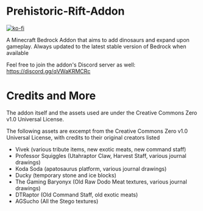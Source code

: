 # Prehistoric-Rift-Addon
[![ko-fi](https://ko-fi.com/img/githubbutton_sm.svg)](https://ko-fi.com/I2I5C4GCI)

A Minecraft Bedrock Addon that aims to add dinosaurs and expand upon gameplay. Always updated to the latest stable version of Bedrock when available 

Feel free to join the addon's Discord server as well: https://discord.gg/qVWaKRMCRc

# Credits and More
The addon itself and the assets used are under the Creative Commons Zero v1.0 Universal License. 

The following assets are excempt from the Creative Commons Zero v1.0 Universal License, with credits to their original creators listed
* Vivek (various tribute items, new exotic meats, new command staff)
* Professor Squiggles (Utahraptor Claw, Harvest Staff, various journal drawings)
* Koda Soda (apatosaurus platform, various journal drawings)
* Ducky (temporary stone and ice blocks)
* The Gaming Baryonyx (Old Raw Dodo Meat textures, various journal drawings)
* DTRaptor (Old Command Staff, old exotic meats)
* AGSucho (All the Stego textures)
